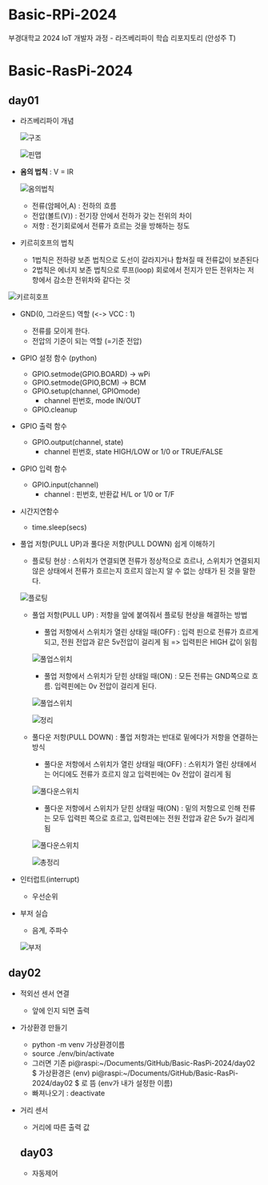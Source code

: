 # Basic-RPi-2024
부경대학교 2024 IoT 개발자 과정 - 라즈베리파이 학습 리포지토리 (안성주 T)

# Basic-RasPi-2024

## day01 
- 라즈베리파이 개념

  ![구조](https://raw.githubusercontent.com/hyeily0627/Basic-RPi-2024/main/images/001.png)

  ![핀맵](https://raw.githubusercontent.com/hyeily0627/Basic-RPi-2024/main/images/002.png)

- **옴의 법칙** : V = IR 

    ![옴의법칙](https://raw.githubusercontent.com/hyeily0627/Basic-RPi-2024/main/images/003.png)

    - 전류(암페어,A) : 전하의 흐름
    - 전압(볼트(V)) :  전기장 안에서 전하가 갖는 전위의 차이
    - 저항 : 전기회로에서 전류가 흐르는 것을 방해하는 정도 
    
- 키르히호프의 법칙
  - 1법칙은 전하량 보존 법칙으로 도선이 갈라지거나 합쳐질 때 전류값이 보존된다
  - 2법칙은 에너지 보존 법칙으로 루프(loop) 회로에서 전지가 만든 전위차는 저항에서 감소한 전위차와 같다는 것

![키르히호프](https://raw.githubusercontent.com/hyeily0627/Basic-RPi-2024/main/images/004.png)

- GND(0, 그라운드) 역할 (<-> VCC : 1)
  - 전류를 모이게 한다.
  - 전압의 기준이 되는 역할 (=기준 전압)

- GPIO 설정 함수 (python)
  - GPIO.setmode(GPIO.BOARD) -> wPi
  - GPIO.setmode(GPIO,BCM) -> BCM
  - GPIO.setup(channel, GPIOmode) 
    - channel 핀번호, mode IN/OUT
  - GPIO.cleanup

- GPIO 출력 함수 
  - GPIO.output(channel, state) 
    - channel 핀번호, state HIGH/LOW or 1/0 or TRUE/FALSE

- GPIO 입력 함수
  - GPIO.input(channel)
    - channel : 핀번호, 반환값 H/L or 1/0 or T/F

- 시간지연함수 
  - time.sleep(secs)

- 풀업 저항(PULL UP)과 풀다운 저항(PULL DOWN) 쉽게 이해하기
    - 플로팅 현상 : 스위치가 연결되면 전류가 정상적으로 흐르나, 스위치가 연결되지 않은 상태에서 전류가 흐르는지 흐르지 않는지 알 수 없는 상태가 된 것을 말한다. 

    ![플로팅](https://raw.githubusercontent.com/hyeily0627/Basic-RPi-2024/main/images/005.png)

    - 풀업 저항(PULL UP) : 저항을 앞에 붙여줘서 플로팅 현상을 해결하는 방법
        - 풀업 저항에서 스위치가 열린 상태일 때(OFF)
        : 입력 핀으로 전류가 흐르게 되고, 전원 전압과 같은 5v전압이 걸리게 됨 => 입력핀은 HIGH 값이 읽힘 

        ![풀업스위치](https://raw.githubusercontent.com/hyeily0627/Basic-RPi-2024/main/images/006.png)

        - 풀업 저항에서 스위치가 닫힌 상태일 때(ON)
        : 모든 전류는 GND쪽으로 흐름. 입력핀에는 0v 전압이 걸리게 된다. 

        ![풀업스위치](https://raw.githubusercontent.com/hyeily0627/Basic-RPi-2024/main/images/006-2.png)

        ![정리](https://raw.githubusercontent.com/hyeily0627/Basic-RPi-2024/main/images/007.png)

    - 풀다운 저항(PULL DOWN) : 풀업 저항과는 반대로 밑에다가 저항을 연결하는 방식 
        - 풀다운 저항에서 스위치가 열린 상태일 때(OFF)
        : 스위치가 열린 상태에서는 어디에도 전류가 흐르지 않고 입력핀에는 0v 전압이 걸리게 됨 

        ![풀다운스위치](https://raw.githubusercontent.com/hyeily0627/Basic-RPi-2024/main/images/008.png)

        - 풀다운 저항에서 스위치가 닫힌 상태일 때(ON)
        : 밑의 저항으로 인해 전류는 모두 입력핀 쪽으로 흐르고, 입력핀에는 전원 전압과 같은 5v가 걸리게 됨

        ![풀다운스위치](https://raw.githubusercontent.com/hyeily0627/Basic-RPi-2024/main/images/009.png)

        ![총정리](https://raw.githubusercontent.com/hyeily0627/Basic-RPi-2024/main/images/010.png)

- 인터럽트(interrupt)
    - 우선순위

- 부저 실습
    - 음계, 주파수

    ![부저](https://raw.githubusercontent.com/hyeily0627/Basic-RPi-2024/main/images/001.jpg)

## day02 
- 적외선 센서 연결 
  - 앞에 인지 되면 출력 

- 가상환경 만들기 
  - python -m venv 가상환경이름
  - source ./env/bin/activate
  - 그러면 기존 pi@raspi:~/Documents/GitHub/Basic-RasPi-2024/day02 $ 
  가상환경은 (env) pi@raspi:~/Documents/GitHub/Basic-RasPi-2024/day02 $ 로 뜸 (env가 내가 설정한 이름)
  - 빠져나오기 : deactivate

- 거리 센서 
  - 거리에 따른 출력 값 

  ## day03
  - 자동제어 